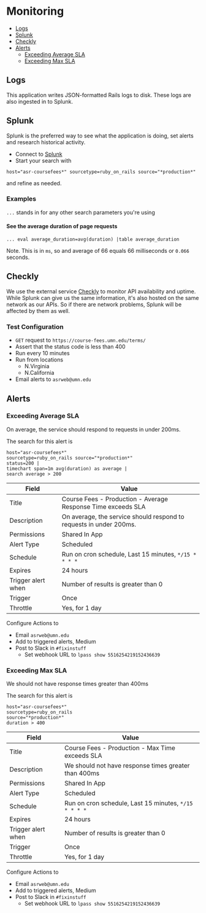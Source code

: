 # Monitoring

- [Logs](#Logs)
- [Splunk](#Splunk)
- [Checkly](#Checkly)
- [Alerts](#Alerts)
  - [Exceeding Average SLA](#exceeding-average-sla)
  - [Exceeding Max SLA](#exceeding-max-sla)

## Logs
This application writes JSON-formatted Rails logs to disk. These logs are also ingested in to Splunk.

## Splunk

Splunk is the preferred way to see what the application is doing, set alerts and research historical activity.

- Connect to [Splunk](https://search.splunk.umn.edu/)
- Start your search with

```
host="asr-coursefees*" sourcetype=ruby_on_rails source="*production*"
```

and refine as needed.

### Examples


`...` stands in for any other search parameters you're using

#### See the average duration of page requests

```
... eval average_duration=avg(duration) |table average_duration
```

Note. This is in `ms`, so and average of 66 equals 66 milliseconds or `0.066` seconds.

## Checkly

We use the external service [Checkly](https://www.checklyhq.com/) to monitor API availability and uptime. While Splunk can give us the same information, it's also hosted on the same network as our APIs. So if there are network problems, Splunk will be affected by them as well.

### Test Configuration

- `GET` request to `https://course-fees.umn.edu/terms/`
- Assert that the status code is less than 400
- Run every 10 minutes
- Run from locations
  - N.Virginia
  - N.California
- Email alerts to `asrweb@umn.edu`

## Alerts

### Exceeding Average SLA

On average, the service should respond to requests in under 200ms.

The search for this alert is

```
host="asr-coursefees*" 
sourcetype=ruby_on_rails source="*production*"  
status=200 |
timechart span=1m avg(duration) as average | 
search average > 200
```

| Field | Value |
| -- | -- |
| Title | Course Fees - Production - Average Response Time exceeds SLA |
| Description | On average, the service should respond to requests in under 200ms. |
| Permissions | Shared In App |
| Alert Type | Scheduled |
| Schedule | Run on cron schedule, Last 15 minutes, `*/15 * * * *` |
| Expires | 24 hours |
| Trigger alert when | Number of results is greater than 0 |
| Trigger | Once |
| Throttle | Yes, for 1 day |

Configure Actions to 
- Email `asrweb@umn.edu`
- Add to triggered alerts, Medium
- Post to Slack in `#fixinstuff`
  - Set webhook URL to `lpass show 5516254219152436639`

### Exceeding Max SLA

We should not have response times greater than 400ms

The search for this alert is

```
host="asr-coursefees*" 
sourcetype=ruby_on_rails 
source="*production*" 
duration > 400
```

| Field | Value |
| -- | -- |
| Title | Course Fees - Production - Max Time exceeds SLA |
| Description | We should not have response times greater than 400ms |
| Permissions | Shared In App |
| Alert Type | Scheduled |
| Schedule | Run on cron schedule, Last 15 minutes, `*/15 * * * *` |
| Expires | 24 hours |
| Trigger alert when | Number of results is greater than 0 |
| Trigger | Once |
| Throttle | Yes, for 1 day |

Configure Actions to 
- Email `asrweb@umn.edu`
- Add to triggered alerts, Medium
- Post to Slack in `#fixinstuff`
  - Set webhook URL to `lpass show 5516254219152436639`
